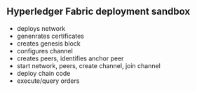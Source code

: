## Hyperledger Fabric deployment sandbox


* deploys network
* genenrates certificates
* creates genesis block
* configures channel
* creates peers, identifies anchor peer
* start network, peers, create channel, join channel
* deploy chain code
* execute/query orders
